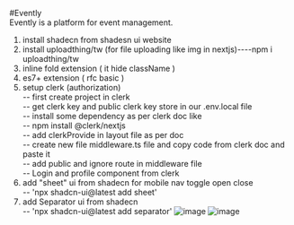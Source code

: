 #Evently  
Evently is a platform for event management.

1. install shadecn from shadesn ui website
2. install uploadthing/tw (for file uploading like img in nextjs)----npm i uploadthing/tw
3. inline fold extension ( it hide className )
4. es7+ extension ( rfc basic )
5. setup clerk (authorization)    
   -- first create project in clerk     
   -- get clerk key and public clerk key store in our .env.local file    
   -- install some dependency as per clerk doc like    
   -- npm install @clerk/nextjs    
   -- add clerkProvide in layout file as per doc    
   -- create new file middleware.ts file and copy code from clerk doc and paste it    
   -- add public and ignore route in middleware file       
   -- Login and profile component from clerk     
6. add "sheet" ui from shadecn for mobile nav toggle open close   
   -- 'npx shadcn-ui@latest add sheet'    
7. add Separator ui from shadecn   
   -- 'npx shadcn-ui@latest add separator'
   ![image](https://github.com/Harrshhpattell/Evently/assets/102842153/87aa4dd2-afc5-43ec-8ca7-b47c8a80e0c8)
   ![image](https://github.com/Harrshhpattell/Evently/assets/102842153/209ee9c0-98d3-4e14-b515-1318158c3dd5)


